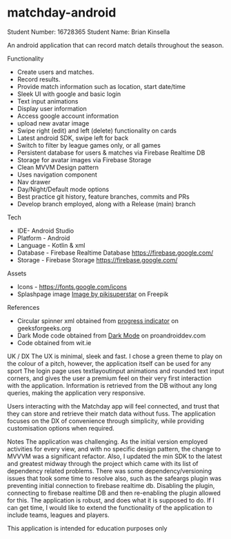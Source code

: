 # matchday-android

Student Number: 16728365
Student Name: Brian Kinsella

An android application that can record match details throughout the season.

Functionality
- Create users and matches.
- Record results.
- Provide match information such as location, start date/time
- Sleek UI with google and basic login
- Text input animations
- Display user information
- Access google account information
- upload new avatar image
- Swipe right (edit) and left (delete) functionality on cards
- Latest android SDK, swipe left for back
- Switch to filter by league games only, or all games
- Persistent database for users & matches via Firebase Realtime DB
- Storage for avatar images via Firebase Storage
- Clean MVVM Design pattern
- Uses navigation component
- Nav drawer
- Day/Night/Default mode options
- Best practice git history, feature branches, commits and PRs
- Develop branch employed, along with a Release (main) branch

Tech 
- IDE- Android Studio
- Platform - Android
- Language - Kotlin & xml 
- Database - Firebase Realtime Database https://firebase.google.com/
- Storage - Firebase Storage https://firebase.google.com/

Assets
- Icons - https://fonts.google.com/icons
- Splashpage image
  <a href="https://www.freepik.com/free-vector/gradient-match-day-label-set_28899251.htm#query=matchday&position=1&from_view=keyword">Image by pikisuperstar</a> on Freepik

References
- Circular spinner xml obtained from <a href="https://www.geeksforgeeks.org/material-design-components-progress-indicator-in-android"/>progress indicator</a> on geeksforgeeks.org
- Dark Mode code obtained from <a href="https://proandroiddev.com/dark-mode-on-android-app-with-kotlin-dc759fc5f0e1"/>Dark Mode</a> on proandroiddev.com
- Code obtained from wit.ie

UK / DX
The UX is minimal, sleek and fast. I chose a green theme to play on the colour of a pitch, however, the application itself can be used for any sport
The login page uses textlayoutinput animations and rounded text input corners, and gives the user a premium feel on their very first interaction with the application. Information 
is retrieved from the DB without any long queries, making the application very responsive. 

Users interacting with the Matchday app will feel connected, and trust that they can store and retrieve their match data without fuss. The application focuses on the DX of 
convenience through simplicity, while providing customisation options when required.

Notes
The application was challenging. As the initial version employed activities for every view, and with no specific design pattern, the change to MVVVM was a significant refactor.
Also, I updated the min SDK to the latest and greatest midway through the project which came with its list of dependency related problems. 
There was some dependency/versioning issues that took some time to resolve also, such as the safeargs plugin was preventing initial connection to firebase realtime db. Disabling
the plugin, connecting to firebase realtime DB and then re-enabling the plugin allowed for this. The application is robust, and does what it is supposed to do. If I can get time, I would
like to extend the functionality of the application to include teams, leagues and players.

This application is intended for education purposes only